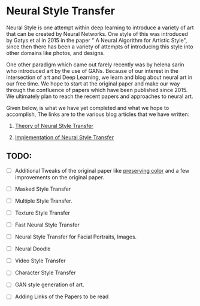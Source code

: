 # Neural Style Transfer 
Neural Style is one attempt within deep learning to introduce a variety of art that can be created by Neural Networks. One style of this was introduced by Gatys et al in 2015 in the paper " A Neural Algorithm for Artistic Style", since then there has been a variety of attempts of introducing this style into other domains like photos, and designs.

One other paradigm which came out farely recently was by helena sarin who introduced art by the use of GANs. Because of our interest in the intersection of art and Deep Learning, we learn and blog about neural art in our free time. We hope to start at the original paper and make our way through the confluence of papers which have been published since 2015. We ultimately plan to reach the recent papers and approaches to neural art. 

Given below, is what we have yet completed and what we hope to accomplish, The links are to the various blog articles that we have written:

  1. [Theory of Neural Style Transfer](https://towardsdatascience.com/neural-style-transfer-tutorial-part-1-f5cd3315fa7f)
 
  2. [Implementation of Neural Style Transfer](https://towardsdatascience.com/neural-style-transfer-series-part-2-91baad306b24)


## TODO: 

  - [ ] Additional Tweaks of the original paper like [preserving color](https://arxiv.org/abs/1606.05897) and a few improvements on the original paper.
  
  - [ ] Masked Style Transfer
  
  - [ ] Multiple Style Transfer.
  
  - [ ] Texture Style Transfer 
  
  - [ ] Fast Neural Style Transfer
  
  - [ ] Neural Style Transfer for Facial Portraits, Images.
  
  - [ ] Neural Doodle
  
  - [ ] Video Style Transfer
  
  - [ ] Character Style Transfer 
  
  - [ ] GAN style generation of art.
 
  - [ ] Adding Links of the Papers to be read
